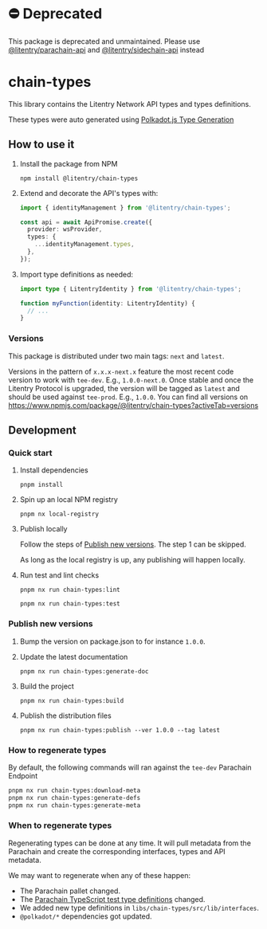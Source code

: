 # ⛔️ Deprecated

This package is deprecated and unmaintained. Please use [@litentry/parachain-api](https://www.npmjs.com/package/@litentry/parachain-api) and [@litentry/sidechain-api](https://www.npmjs.com/package/@litentry/sidechain-api) instead

# chain-types

This library contains the Litentry Network API types and types definitions.

These types were auto generated using [Polkadot.js Type Generation](https://polkadot.js.org/docs/api/examples/promise/typegen/)

## How to use it

1. Install the package from NPM

   ```
   npm install @litentry/chain-types
   ```

2. Extend and decorate the API's types with:

   ```ts
   import { identityManagement } from '@litentry/chain-types';

   const api = await ApiPromise.create({
     provider: wsProvider,
     types: {
       ...identityManagement.types,
     },
   });
   ```

3. Import type definitions as needed:

   ```ts
   import type { LitentryIdentity } from '@litentry/chain-types';

   function myFunction(identity: LitentryIdentity) {
     // ...
   }
   ```

### Versions

This package is distributed under two main tags: `next` and `latest`.

Versions in the pattern of `x.x.x-next.x` feature the most recent code version to work with `tee-dev`. E.g., `1.0.0-next.0`. Once stable and once the Litentry Protocol is upgraded, the version will be tagged as `latest` and should be used against `tee-prod`. E.g., `1.0.0`. You can find all versions on https://www.npmjs.com/package/@litentry/chain-types?activeTab=versions

## Development

### Quick start

1. Install dependencies

   ```
   pnpm install
   ```

2. Spin up an local NPM registry

   ```
   pnpm nx local-registry
   ```

3. Publish locally

   Follow the steps of [Publish new versions](#publish-new-versions). The step 1 can be skipped.

   As long as the local registry is up, any publishing will happen locally.

4. Run test and lint checks

   ```
   pnpm nx run chain-types:lint

   pnpm nx run chain-types:test
   ```

### Publish new versions

1. Bump the version on package.json to for instance `1.0.0`.

2. Update the latest documentation

   ```
   pnpm nx run chain-types:generate-doc
   ```

3. Build the project

   ```
   pnpm nx run chain-types:build
   ```

4. Publish the distribution files

   ```
   pnpm nx run chain-types:publish --ver 1.0.0 --tag latest
   ```

### How to regenerate types

By default, the following commands will ran against the `tee-dev` Parachain Endpoint

```sh
pnpm nx run chain-types:download-meta
pnpm nx run chain-types:generate-defs
pnpm nx run chain-types:generate-meta
```

### When to regenerate types

Regenerating types can be done at any time. It will pull metadata from the Parachain and create the corresponding interfaces, types and API metadata.

We may want to regenerate when any of these happen:

- The Parachain pallet changed.
- The [Parachain TypeScript test type definitions](https://github.com/litentry/litentry-parachain/blob/dev/tee-worker/ts-tests/type-definitions.ts) changed.
- We added new type definitions in `libs/chain-types/src/lib/interfaces`.
- `@polkadot/*` dependencies got updated.
